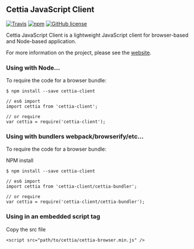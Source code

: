 ## Cettia JavaScript Client
[![Travis](https://img.shields.io/travis/cettia/cettia-javascript-client.svg)](https://travis-ci.org/cettia/cettia-javascript-client) [![npm](https://img.shields.io/npm/v/cettia-client.svg)](https://www.npmjs.com/package/cettia-client) [![GitHub license](https://img.shields.io/github/license/cettia/cettia-javascript-client.svg)](https://github.com/cettia/cettia-javascript-client/blob/master/LICENSE)

Cettia JavaScript Client is a lightweight JavaScript client for browser-based and Node-based application.

For more information on the project, please see the [website](http://cettia.io/projects/cettia-javascript-client).

### Using with Node...

To require the code for a browser bundle:

```
$ npm install --save cettia-client
```

```
// es6 import
import cettia from 'cettia-client';

// or require
var cettia = require('cettia-client');
```

### Using with bundlers webpack/browserify/etc...

To require the code for a browser bundle:

NPM install
```
$ npm install --save cettia-client
```

```
// es6 import
import cettia from 'cettia-client/cettia-bundler';

// or require
var cettia = require('cettia-client/cettia-bundler');
```

### Using in an embedded script tag

Copy the src file

```
<script src="path/to/cettia/cettia-browser.min.js" />
```
